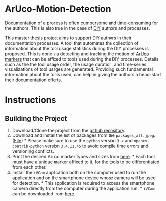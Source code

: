 # ArUco-Motion-Detection

Documentation of a process is often cumbersome and time-consuming for the authors. This is also true in the case of [DIY][1] authors and processes. 

This master thesis project aims to support DIY authors in their documentation processes. A tool that automates the collection of information about the tool usage statistics during the DIY processes is proposed. This is done via detecting and tracking the motion of [ArUco markers][2] that can be affixed to tools used during the DIY processes. Details such as the the tool usage order, the usage duration, and time-series visualizations of tool usages are generated. Providing such fundamental information about the tools used, can help in giving the authors a head-start their documentation efforts.

# Instructions
## Building the Project

1. Download/Clone the project from the [github repository][3].
2. Download and install the list of packages from the `packages_all.jpeg`. ([File](static/imgs/packages_all.jpeg))
       * Please make sure to use the `python` version `3.x` and `opencv-contrib-python` version `3.4.11.45` to avoid compile time errors and versioning conflicts.
3. Print the desired Aruco marker types and sizes from [here][4].
       * Each tool must have a unique marker affixed to it, for the tools to be differentiated from each other.
4. Install the `iVCam` application both on the computer used to run the application and on the smartphone device whose camera will be used for detection.
       * This application is required to access the smartphone camera directly from the computer during the application run.
       * `iVCam` can be downloaded from [here][5].
   
[1]: https://en.wikipedia.org/wiki/Do_it_yourself
[2]: https://docs.opencv.org/4.x/d9/d6d/tutorial_table_of_content_aruco.html#:~:text=ArUco%20markers%20are%20binary%20square,pose%20estimation%20and%20camera%20calibration.
[3]: https://github.com/mithilkm8797/ArUco-Motion-Detection
[4]: https://chev.me/arucogen/
[5]: https://www.e2esoft.com/ivcam/
